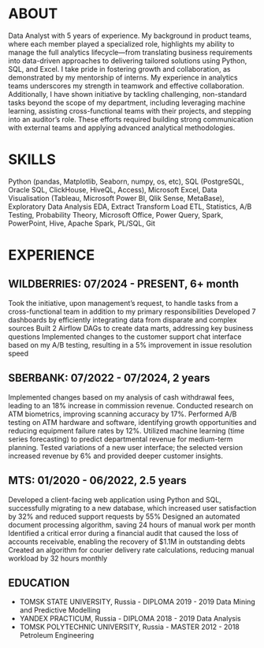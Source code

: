 # ABOUT
Data Analyst with 5 years of experience. My background in product teams, where each member played a specialized role, highlights my ability to manage the full analytics lifecycle—from translating business requirements into data-driven approaches to delivering tailored solutions using Python, SQL, and Excel. I take pride in fostering growth and collaboration, as demonstrated by my mentorship of interns.
My experience in analytics teams underscores my strength in teamwork and effective collaboration. Additionally, I have shown initiative by tackling challenging, non-standard tasks beyond the scope of my department, including leveraging machine learning, assisting cross-functional teams with their projects, and stepping into an auditor’s role. These efforts required building strong communication with external teams and applying advanced analytical methodologies.
# SKILLS 
Python (pandas, Matplotlib, Seaborn, numpy, os, etc), SQL (PostgreSQL, Oracle SQL, ClickHouse, HiveQL, Access), Microsoft Excel, Data Visualisation (Tableau, Microsoft Power BI, Qlik Sense, MetaBase), Exploratory Data Analysis EDA, Extract Transform Load ETL, Statistics, A/B Testing, Probability Theory, Microsoft Office, Power Query, Spark, PowerPoint, Hive, Apache Spark, PL/SQL, Git
# EXPERIENCE 
## WILDBERRIES: 07/2024 - PRESENT, 6+ month 
Took the initiative, upon management’s request, to handle tasks from a cross-functional team in addition to my primary responsibilities
Developed 7 dashboards by efficiently integrating data from disparate and complex sources
Built 2 Airflow DAGs to create data marts, addressing key business questions
Implemented changes to the customer support chat interface based on my A/B testing, resulting in a 5% improvement in issue resolution speed
## SBERBANK: 07/2022 - 07/2024, 2 years
Implemented changes based on my analysis of cash withdrawal fees, leading to an 18% increase in commission revenue.
Conducted research on ATM biometrics, improving scanning accuracy by 17%.
Performed A/B testing on ATM hardware and software, identifying growth opportunities and reducing equipment failure rates by 12%.
Utilized machine learning (time series forecasting) to predict departmental revenue for medium-term planning.
Tested variations of a new user interface; the selected version increased revenue by 6% and provided deeper customer insights.
## MTS: 01/2020 - 06/2022, 2.5 years
Developed a client-facing web application using Python and SQL, successfully migrating to a new database, which increased user satisfaction by 32% and reduced support requests by 55%
Designed an automated document processing algorithm, saving 24 hours of manual work per month
Identified a critical error during a financial audit that caused the loss of accounts receivable, enabling the recovery of $1.1M in outstanding debts
Created an algorithm for courier delivery rate calculations, reducing manual workload by 32 hours monthly
## EDUCATION 
- TOMSK STATE UNIVERSITY, Russia - DIPLOMA 2019 - 2019
Data Mining and Predictive Modelling
- YANDEX PRACTICUM, Russia - DIPLOMA 2018 - 2019
Data Analysis
- TOMSK POLYTECHNIC UNIVERSITY, Russia - MASTER 2012 - 2018
Petroleum Engineering
